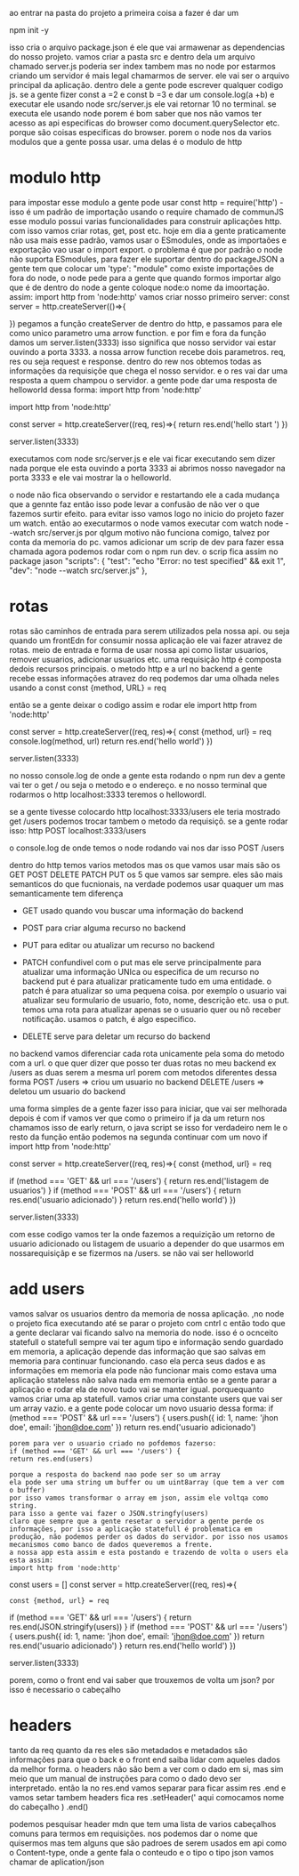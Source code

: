 ao entrar na pasta do projeto a primeira coisa a fazer é dar um 

npm init -y

isso cria o arquivo package.json
é ele que vai armawenar as dependencias do nosso projeto.
vamos criar a pasta src e dentro dela um arquivo chamado server.js poderia ser index tambem mas no node por estarmos criando um servidor é mais legal chamarmos de server. ele vai ser o arquivo principal da aplicação. dentro dele a gente pode escrever qualquer codigo js.
se a gente fizer const a =2 e const b =3 e dar um console.log(a +b) e executar ele usando node src/server.js
ele vai retornar 10 no terminal.
se executa ele usando node
porem é bom saber que nos não vamos ter acesso as api especificas do browser como document.querySelector etc. porque são coisas especificas do browser.
porem o node nos da varios modulos que a gente possa usar. uma delas é o modulo de http
# modulo http 
para impostar esse modulo a gente pode usar
const http = require('http') - isso é um padrão de importação usando o require chamado de communJS 
esse modulo possui varias funcionalidades para construir aplicações http. com isso vamos criar rotas, get, post etc.
hoje em dia a gente praticamente não usa mais esse padrão, vamos usar o ESmodules, onde as importaões e exportação vao usar o import export. o problema é que por padrão o node não suporta ESmodules, para fazer ele suportar dentro do packageJSON a gente tem que colocar um 'type': "module"
como existe importações de fora do node, o node pede para a gente que quando formos importar algo que é de dentro do node a gente coloque node:o nome da imoortação. assim:
import http from 'node:http'
vamos criar nosso primeiro server:
const server = http.createServer(()=>{
    
})
pegamos a função createServer de dentro do http, e passamos para ele como unico parametro uma arrow function.
e por fim e fora da função damos um server.listen(3333)
isso significa que nosso servidor vai estar ouvindo a porta 3333.
a nossa arrow function recebe dois parametros.
req, res
ou seja request e response.
dentro do rew nos obtemos todas as informações da requisiçõe que chega el nosso servidor. e o res vai dar uma resposta a quem champou o servidor.
a gente pode dar uma resposta de helloworld dessa forma:
import http from 'node:http'


import http from 'node:http'


const server = http.createServer((req, res)=>{
return res.end('hello start ')
})

server.listen(3333)

executamos com node src/server.js
e ele vai ficar executando sem dizer nada porque ele esta ouvindo a porta 3333
ai abrimos nosso navegador na porta 3333
e ele vai mostrar la o helloworld.

o node não fica observando o servidor e restartando ele a cada mudança que a gennte faz então isso pode levar a confusão de não ver o que fazemos surtir efeito. para evitar isso vamos logo no inicio do projeto fazer um watch. então ao executarmos o node vamos executar com watch
node --watch src/server.js
por qlgum motivo não funciona comigo, talvez por conta da memoria do pc.
vamos adicionar um scrip de dev para fazer essa chamada agora podemos rodar com o npm run dev.
o scrip fica assim no package jason
  "scripts": {
    "test": "echo \"Error: no test specified\" && exit 1",
    "dev": "node --watch src/server.js"
  },

  # rotas
  rotas são caminhos de entrada para serem utilizados pela nossa api. ou seja quando um frontEdn for consumir nossa aplicação ele vai fazer atravez de rotas. meio de entrada e forma de usar nossa api como listar usuarios, remover usuarios, adicionar usuarios etc.
  uma requisição http é composta dedois recursos principais.
  o metodo http e a url
  no backend a gente recebe essas informações atravez do req
  podemos dar uma olhada neles usando a const 
  const {method, URL} = req

  então se a gente deixar o codigo assim e rodar ele 
  import http from 'node:http'


const server = http.createServer((req, res)=>{
    const {method, url} = req
    console.log(method, url)
return res.end('hello world')
})

server.listen(3333)

no nosso console.log de onde a gente esta rodando o npm run dev a gente vai ter o get / ou seja o metodo e o endereço. e no nosso terminal que rodarmos o http localhost:3333 teremos o hellowordl.

se a gente tivesse colocardo http localhost:3333/users
ele teria mostrado get /users
podemos trocar tambem o metodo da requisiçõ.
se a gente rodar isso:
http POST localhost:3333/users

o console.log de onde temos o node rodando vai nos dar isso 
POST /users

dentro  do http temos varios metodos mas os que vamos usar mais são os
GET
POST
DELETE
PATCH
PUT
os 5 que vamos sar sempre.
eles são mais semanticos do que fucnionais, na verdade podemos usar quaquer um mas semanticamente tem diferença
* GET 
usado quando vou buscar uma informação do backend

* POST
para criar alguma recurso no backend

* PUT 
para editar ou atualizar um recurso no backend

* PATCH
confundivel com o put mas ele serve principalmente para atualizar uma informação UNIca ou especifica de um recurso no backend put é para atualizar praticamente tudo em uma entidade. o patch é para atualizar so uma pequena coisa.
por exemplo o usuario vai atualizar seu formulario de usuario, foto, nome, descrição etc. usa o put.
temos uma rota para atualizar apenas se o usuario quer ou nõ receber notificação. usamos o patch, é algo especifico.

* DELETE 
serve para deletar um recurso do backend

no backend vamos diferenciar cada rota unicamente pela soma do metodo com a url.
o que quer dizer que posso ter duas rotas no meu backend
ex
/users as duas serem a mesma url porem com metodos diferentes dessa forma
POST /users => criou um usuario no backend
DELETE /users => deletou um usuario do backend

uma forma simples de a gente fazer isso para iniciar, que vai ser melhorada depois é com if
vamos ver que como o primeiro if ja da um return nos chamamos isso de early return, o java script se isso for verdadeiro nem le o resto da função então podemos na segunda continuar com um novo if
import http from 'node:http'


const server = http.createServer((req, res)=>{
    const {method, url} = req
    
if (method === 'GET' && url === '/users') {
    return res.end('listagem de usuarios')
}
if (method === 'POST' && url === '/users') {
    return res.end('usuario adicionado')
}
return res.end('hello world')
})

server.listen(3333)


com esse codigo vamos ter la onde fazemos a requizição um retorno de usuario adicionado ou listagem de usuario a depender do que usarmos em nossarequisiçãp e se fizermos na /users. se não vai ser helloworld 

# add users
vamos salvar os usuarios dentro da memoria de nossa aplicação.
,no node o projeto fica executando até se parar o projeto com cntrl c então todo que a gente declarar vai ficando salvo na memoria do node.
isso é o ocnceito statefull 
o statefull sempre vai ter agum tipo e informação sendo guardado em memoria, a aplicação depende das informação que sao salvas em memoria para continuar funcionando. caso ela perca seus dados e as informações em memoria ela pode não funcionar mais como estava
uma aplicação stateless não salva nada em memoria então se a gente parar a aplicação e rodar ela de novo tudo vai se manter igual.
porquequanto vamos criar uma ap statefull.
vamos criar uma constante users que vai ser um array vazio.
e a gente pode colocar um novo usuario dessa forma:
if (method === 'POST' && url === '/users') {
    users.push({
        id: 1,
        name: 'jhon doe',
        email: 'jhon@doe.com'
    })
    return res.end('usuario adicionado')

    porem para ver o usuario criado no pofdemos fazerso:
    if (method === 'GET' && url === '/users') {
    return res.end(users)

    porque a resposta do backend nao pode ser so um array
    ela pode ser uma string um buffer ou um uint8array (que tem a ver com o buffer)
    por isso vamos transformar o array em json, assim ele voltqa como string.
    para isso a gente vai fazer o JSON.stringfy(users)
    claro que sempre que a gente resetar o servidor a gente perde os informações, por isso a aplicação statefull é problematica em produção, não podemos perder os dados do servidor. por isso nos usamos mecanismos como banco de dados queveremos a frente.
    a nossa app esta assim e esta postando e trazendo de volta o users ela esta assim:
    import http from 'node:http'

const users = []
const server = http.createServer((req, res)=>{


    const {method, url} = req
    
if (method === 'GET' && url === '/users') {
    return res.end(JSON.stringify(users))
}
if (method === 'POST' && url === '/users') {
    users.push({
        id: 1,
        name: 'jhon doe',
        email: 'jhon@doe.com'
    })
    return res.end('usuario adicionado')
}
return res.end('hello world')
})

server.listen(3333)


porem, como o front end vai saber que trouxemos de volta um json?
por isso é necessario o cabeçalho

# headers
tanto da req quanto da res eles são metadados e metadados são informações para que o back e o front end saiba lidar com aqueles dados da melhor forma.
o headers não são bem a ver com o dado em si, mas sim meio que um manual de instruções para como o dado devo ser interpretado.
então la no res.end vamos separar para ficar assim
res
.end
e vamos setar tambem headers fica 
res
.setHeader(' aqui comocamos nome do cabeçalho  )
.end()

podemos pesquisar header mdn que tem uma lista de varios cabeçalhos comuns para termos em requisições. nos podemos dar o nome que quisermos mas tem alguns que são padroes de serem usados em api como o Content-type, onde a gente fala o conteudo e o tipo o tipo json vamos chamar de aplication/json



